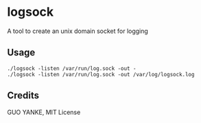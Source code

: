 # logsock

A tool to create an unix domain socket for logging

## Usage

```shell
./logsock -listen /var/run/log.sock -out -
./logsock -listen /var/run/log.sock -out /var/log/logsock.log
```

## Credits

GUO YANKE, MIT License
